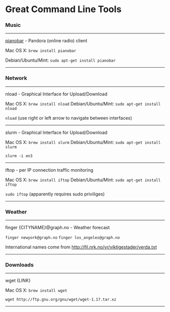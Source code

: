 # Great Command Line Tools

### Music

---

[pianobar](https://github.com/PromyLOPh/pianobar) - Pandora (online radio) client

Mac OS X: `brew install pianobar`

Debian/Ubuntu/Mint: `sudo apt-get install pianobar`

---

### Network

---

nload - Graphical Interface for Upload/Download

Mac OS X: `brew install nload`
Debian/Ubuntu/Mint: `sudo apt-get install nload`

`nload` (use right or left arrow to navigate between interfaces)

---

slurm - Graphical Interface for Upload/Download

Mac OS X: `brew install slurm`
Debian/Ubuntu/Mint: `sudo apt-get install slurm`

`slurm -i en3`

---

iftop - per IP connection traffic monitoring

Mac OS X: `brew install iftop`
Debian/Ubuntu/Mint: `sudo apt-get install iftop`

`sudo iftop` (apparently requires sudo priviliges)

---

### Weather

---

finger {CITYNAME}@graph.no - Weather forecast

`finger newyork@graph.no`
`finger los_angeles@graph.no`

International names come from http://fil.nrk.no/yr/viktigestader/verda.txt

---

### Downloads

---

wget {LINK}

Mac OS X: `brew install wget`

`wget http://ftp.gnu.org/gnu/wget/wget-1.17.tar.xz`

---
